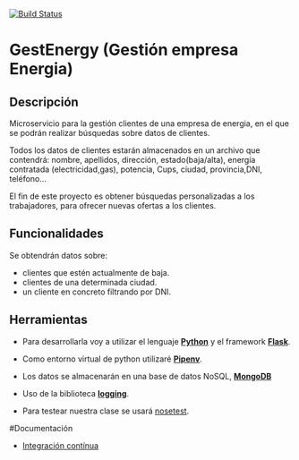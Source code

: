[![Build Status](https://travis-ci.com/patriciamaldonado/GestEnergy.svg?branch=master)](https://travis-ci.com/patriciamaldonado/GestEnergy)
# GestEnergy (Gestión empresa Energia)

## Descripción

 Microservicio para la gestión clientes de una empresa de energia, en el que se podrán realizar búsquedas sobre datos de clientes.

Todos los datos de clientes estarán almacenados en un archivo que contendrá: nombre, apellidos, dirección, estado(baja/alta), energía contratada (electricidad,gas), potencia, Cups, ciudad, provincia,DNI, teléfono...

El fin de este proyecto es obtener búsquedas personalizadas a los trabajadores, para ofrecer nuevas ofertas a los clientes.

## Funcionalidades

Se obtendrán datos sobre:

- clientes que estén actualmente de baja.
- clientes de una determinada ciudad.
- un cliente en concreto filtrando por DNI.


## Herramientas

- Para desarrollarla voy a utilizar el lenguaje **[Python](https://wiki.archlinux.org/index.php/Python)** y el framework **[Flask](http://flask.palletsprojects.com/en/1.1.x/)**.

- Como entorno virtual de python utilizaré **[Pipenv](https://pipenv-es.readthedocs.io/es/latest/)**.

- Los datos se almacenarán en una base de datos NoSQL, **[MongoDB](https://www.mongodb.com/es)**

- Uso de la biblioteca **[logging](https://docs.python.org/3/library/logging.html)**.

- Para testear nuestra clase se usará [nosetest](https://nose.readthedocs.io/en/latest/).

#Documentación

- [Integración contínua]()
